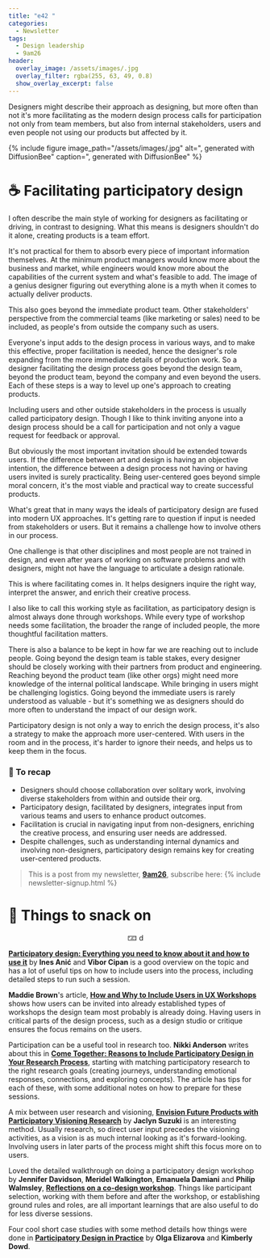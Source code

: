 ```yaml
---
title: "e42 "
categories:
  - Newsletter
tags:
  - Design leadership
  - 9am26
header:
  overlay_image: /assets/images/.jpg
  overlay_filter: rgba(255, 63, 49, 0.8)
  show_overlay_excerpt: false
---
```


Designers might describe their approach as designing, but more often than not it's more facilitating as the modern design process calls for participation not only from team members, but also from internal stakeholders, users and even people not using our products but affected by it.

{% include figure image_path="/assets/images/.jpg" alt=", generated with DiffusionBee" caption=", generated with DiffusionBee" %}

# ☕ Facilitating participatory design

I often describe the main style of working for designers as facilitating or driving, in contrast to designing. What this means is designers shouldn't do it alone, creating products is a team effort. 

It's not practical for them to absorb every piece of important information themselves. At the minimum product managers would know more about the business and market, while engineers would know more about the capabilities of the current system and what's feasible to add. The image of a genius designer figuring out everything alone is a myth when it comes to actually deliver products.

This also goes beyond the immediate product team. Other stakeholders' perspective from the commercial teams (like marketing or sales) need to be included, as people's from outside the company such as users.

Everyone's input adds to the design process in various ways, and to make this effective, proper facilitation is needed, hence the designer's role expanding from the more immediate details of production work. So a designer facilitating the design process goes beyond the design team, beyond the product team, beyond the company and even beyond the users. Each of these steps is a way to level up one's approach to creating products.

Including users and other outside stakeholders in the process is usually called participatory design. Though I like to think inviting anyone into a design process should be a call for participation and not only a vague request for feedback or approval. 

But obviously the most important invitation should be extended towards users. If the difference between art and design is having an objective intention, the difference between a design process not having or having users invited is surely practicality. Being user-centered goes beyond simple moral concern, it's the most viable and practical way to create successful products.

What's great that in many ways the ideals of participatory design are fused into modern UX approaches. It's getting rare to question if input is needed from stakeholders or users. But it remains a challenge how to involve others in our process.

One challenge is that other disciplines and most people are not trained in design, and even after years of working on software problems and with designers, might not have the language to articulate a design rationale.

This is where facilitating comes in. It helps designers inquire the right way, interpret the answer, and enrich their creative process. 

I also like to call this working style as facilitation, as participatory design is almost always done through workshops. While every type of workshop needs some facilitation, the broader the range of included people, the more thoughtful facilitation matters.

There is also a balance to be kept in how far we are reaching out to include people. Going beyond the design team is table stakes, every designer should be closely working with their partners from product and engineering. Reaching beyond the product team (like other orgs) might need more knowledge of the internal political landscape. While bringing in users might be challenging logistics. Going beyond the immediate users is rarely understood as valuable - but it's something we as designers should do more often to understand the impact of our design work.

Participatory design is not only a way to enrich the design process, it's also a strategy to make the approach more user-centered. With users in the room and in the process, it's harder to ignore their needs, and helps us to keep them in the focus.

### 🥤 To recap
- Designers should choose collaboration over solitary work, involving diverse stakeholders from within and outside their org.
- Participatory design, facilitated by designers, integrates input from various teams and users to enhance product outcomes.
- Facilitation is crucial in navigating input from non-designers, enriching the creative process, and ensuring user needs are addressed.
- Despite challenges, such as understanding internal dynamics and involving non-designers, participatory design remains key for creating user-centered products.

> This is a post from my newsletter, **[9am26](https://polgarp.com/categories/newsletter/)**, subscribe here:
> {% include newsletter-signup.html %}

# 🍪 Things to snack on

<p style="text-align: center;">🁃 d</p>

[**Participatory design: Everything you need to know about it and how to use it**](https://pointjupiter.com/what-is-participatory-design-what-makes-it-great/) by **Ines Anić** and **Vibor Cipan** is a good overview on the topic and has a lot of useful tips on how to include users into the process, including detailed steps to run such a session.

**Maddie Brown**'s article, [**How and Why to Include Users in UX Workshops**](https://www.nngroup.com/articles/including-users-workshops/) shows how users can be invited into already established types of workshops the design team most probably is already doing. Having users in critical parts of the design process, such as a design studio or critique ensures the focus remains on the users.

Participation can be a useful tool in research too. **Nikki Anderson** writes about this in [**Come Together: Reasons to Include Participatory Design in Your Research Process**](https://dscout.com/people-nerds/participatory-design), starting with matching participatory research to the right research goals (creating journeys, understanding emotional responses, connections, and exploring concepts). The article has tips for each of these, with some additional notes on how to prepare for these sessions.

A mix between user research and visioning, [**Envision Future Products with Participatory Visioning Research**](https://dscout.com/people-nerds/participatory-visioning-research) by **Jaclyn Suzuki** is an interesting method. Usually research, so direct user input precedes the visioning activities, as a vision is as much internal looking as it's forward-looking. Involving users in later parts of the process might shift this focus more on to users. 

Loved the detailed walkthrough on doing a participatory design workshop by **Jennifer Davidson**, **Meridel Walkington**, **Emanuela Damiani** and **Philip Walmsley**, [**Reflections on a co-design workshop**](https://blog.mozilla.org/ux/2019/01/reflections-on-a-co-design-workshop/). Things like participant selection, working with them before and after the workshop, or establishing ground rules and roles, are all important learnings that are also useful to do for less diverse sessions. 

Four cool short case studies with some method details how things were done in [**Participatory Design in Practice**](https://uxmag.com/articles/participatory-design-in-practice) by **Olga Elizarova** and **Kimberly Dowd**. 